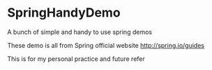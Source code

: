 SpringHandyDemo
===============

A bunch of simple and handy to use spring demos


These demo is all from Spring official website 
http://spring.io/guides

This is for my personal practice and future refer
